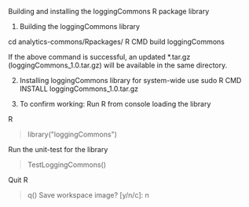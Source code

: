Building and installing the loggingCommons R package library

1. Building the loggingCommons library

cd analytics-commons/Rpackages/
R CMD build loggingCommons

If the above command is successful, an updated *.tar.gz (loggingCommons_1.0.tar.gz) will be available in the same directory.

2. Installing loggingCommons library for system-wide use
sudo R CMD INSTALL loggingCommons_1.0.tar.gz

3. To confirm working:
Run R from console loading the library

R
> library("loggingCommons")

Run the unit-test for the library

> TestLoggingCommons()

Quit R
> q()
Save workspace image? [y/n/c]: n

